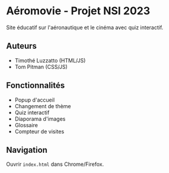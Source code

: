 # Aéromovie - Projet NSI 2023

Site éducatif sur l'aéronautique et le cinéma avec quiz interactif.

## Auteurs
- Timothé Luzzatto (HTML/JS)
- Tom Pitman (CSS/JS)

## Fonctionnalités
- Popup d'accueil
- Changement de thème
- Quiz interactif
- Diaporama d'images
- Glossaire
- Compteur de visites

## Navigation
Ouvrir `index.html` dans Chrome/Firefox.
